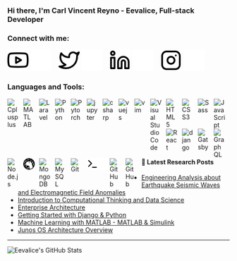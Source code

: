 ### Hi there, I'm Carl Vincent Reyno - Eevalice, Full-stack Developer

### Connect with me:

[![website](./img/youtube-light.svg)](https://www.youtube.com/channel/UCaCSU-WEqt3JTmB-ReYc1hw#gh-light-mode-only)
[![website](./img/youtube-dark.svg)](https://www.youtube.com/channel/UCaCSU-WEqt3JTmB-ReYc1hw#gh-dark-mode-only)
&nbsp;&nbsp;
[![website](./img/twitter-light.svg)](https://twitter.com/eevalice#gh-light-mode-only)
[![website](./img/twitter-dark.svg)](https://twitter.com/eevalice#gh-dark-mode-only)
&nbsp;&nbsp;
[![website](./img/linkedin-light.svg)](https://linkedin.com/in/carl-vincent-reyno#gh-light-mode-only)
[![website](./img/linkedin-dark.svg)](https://linkedin.com/in/carl-vincent-reyno#gh-dark-mode-only)
&nbsp;&nbsp;
[![website](./img/instagram-light.svg)](https://instagram.com/333eevalicefps#gh-light-mode-only)
[![website](./img/instagram-dark.svg)](https://instagram.com/333eevalicefps#gh-dark-mode-only)

### Languages and Tools:

<img align="left" alt="Cplusplus" width="26px" src="https://cdn.jsdelivr.net/gh/devicons/devicon/icons/cplusplus/cplusplus-original.svg" style="padding-right:10px;" />
<img align="left" alt="MATLAB" width="26px" src="https://cdn.jsdelivr.net/gh/devicons/devicon/icons/matlab/matlab-original.svg" style="padding-right:10px;" />
<img align="left" alt="Laravel" width="26px" src="https://cdn.jsdelivr.net/gh/devicons/devicon/icons/laravel/laravel-plain.svg" style="padding-right:10px;" />
<img align="left" alt="Python" width="26px" src="https://cdn.jsdelivr.net/gh/devicons/devicon/icons/python/python-original.svg" style="padding-right:10px;" />
<img align="left" alt="Pytorch" width="26px" src="https://cdn.jsdelivr.net/gh/devicons/devicon/icons/pytorch/pytorch-original.svg" style="padding-right:10px;" />
<img align="left" alt="jupyter" width="26px" src="https://cdn.jsdelivr.net/gh/devicons/devicon/icons/jupyter/jupyter-original.svg" style="padding-right:10px;" />
<img align="left" alt="csharp" width="26px" src="https://cdn.jsdelivr.net/gh/devicons/devicon/icons/csharp/csharp-original.svg" style="padding-right:10px;" />
<img align="left" alt="vuejs" width="26px" src="https://cdn.jsdelivr.net/gh/devicons/devicon/icons/vuejs/vuejs-original.svg" style="padding-right:10px;" />
<img align="left" alt="vim" width="26px" src="https://cdn.jsdelivr.net/gh/devicons/devicon/icons/vim/vim-original.svg" style="padding-right:10px;" />
<img align="left" alt="Visual Studio Code" width="26px" src="https://cdn.jsdelivr.net/gh/devicons/devicon/icons/vscode/vscode-original.svg" style="padding-right:10px;" />
<img align="left" alt="HTML5" width="26px" src="https://cdn.jsdelivr.net/gh/devicons/devicon/icons/html5/html5-original.svg" style="padding-right:10px;" />
<img align="left" alt="CSS3" width="26px" src="https://cdn.jsdelivr.net/gh/devicons/devicon/icons/css3/css3-original.svg" style="padding-right:10px;" />
<img align="left" alt="Sass" width="26px" src="https://cdn.jsdelivr.net/gh/devicons/devicon/icons/sass/sass-original.svg" style="padding-right:10px;" />
<img align="left" alt="JavaScript" width="26px" src="https://cdn.jsdelivr.net/gh/devicons/devicon/icons/javascript/javascript-original.svg" style="padding-right:10px;" />
<img align="left" alt="React" width="26px" src="https://cdn.jsdelivr.net/gh/devicons/devicon/icons/react/react-original.svg" style="padding-right:10px;" />
<img align="left" alt="django" width="26px" src="https://cdn.jsdelivr.net/gh/devicons/devicon/icons/django/django-plain.svg" style="padding-right:10px;" />
<img align="left" alt="Gatsby" width="26px" src="https://cdn.jsdelivr.net/gh/devicons/devicon/icons/gatsby/gatsby-original.svg" style="padding-right:10px;" />
<img align="left" alt="GraphQL" width="26px" src="https://cdn.jsdelivr.net/gh/devicons/devicon/icons/graphql/graphql-plain.svg" style="padding-right:10px;" />
<img align="left" alt="Node.js" width="26px" src="https://cdn.jsdelivr.net/gh/devicons/devicon/icons/nodejs/nodejs-original.svg" style="padding-right:10px;" />
<img align="left" alt="Deno" width="26px" src="./img/deno-light.svg" style="padding-right:10px;" />
<img align="left" alt="MongoDB" width="26px" src="https://cdn.jsdelivr.net/gh/devicons/devicon/icons/mongodb/mongodb-original.svg" style="padding-right:10px;" />
<img align="left" alt="MySQL" width="26px" src="https://cdn.jsdelivr.net/gh/devicons/devicon/icons/mysql/mysql-original.svg" style="padding-right:10px;" />
<img align="left" alt="Git" width="26px" src="https://cdn.jsdelivr.net/gh/devicons/devicon/icons/git/git-original.svg" style="padding-right:10px;" />
<img align="left" alt="Terminal" width="26px" src="./img/terminal-light.svg#gh-light-mode-only" />
<img align="left" alt="Terminal" width="26px" src="./img/terminal-dark.svg#gh-dark-mode-only" />
<img align="left" alt="GitHub" width="26px" src="https://user-images.githubusercontent.com/3369400/139447912-e0f43f33-6d9f-45f8-be46-2df5bbc91289.png#gh-dark-mode-only" style="padding-right:10px;" />
<img align="left" alt="GitHub" width="26px" src="https://user-images.githubusercontent.com/3369400/139448065-39a229ba-4b06-434b-bc67-616e2ed80c8f.png#gh-light-mode-only" style="padding-right:10px;" />






<br />
<br />
<br />
<br />
<br />

---

#### 📕 Latest Research Posts

<!-- RESEARCH-POST-LIST:START -->
- [Engineering Analysis about Earthquake Seismic Waves and Electromagnetic Field Anomalies](https://scholar.google.com/scholar?hl=en&as_sdt=0%2C5&q=Engineering+Analysis+about+Earthquake+Seismic+waves+and+Electromagnetic+Field+Anomalies&btnG=)
- [Introduction to Computational Thinking and Data Science](https://ocw.mit.edu/courses/6-0002-introduction-to-computational-thinking-and-data-science-fall-2016/pages/readings/)
- [Enterprise Architecture](https://dev.to/codestackr/web-development-roadmap-2023-5beo)
- [Getting Started with Django &amp; Python](https://www.djangoproject.com/start/)
- [Machine Learning with MATLAB - MATLAB &amp; Simulink](https://www.mathworks.com/solutions/machine-learning.html)
- [Junos OS Architecture Overview](https://www.juniper.net/documentation/us/en/software/junos/junos-overview/topics/concept/junos-software-architecture.html)
<!-- RESEARCH-POST-LIST:END -->

---

  <img align="left" alt="Eevalice's GitHub Stats" src="https://github-readme-stats.vercel.app/api?username=Eevalice&show_icons=true&hide_border=false&title_color=ff652f&icon_color=FFE400&bg_color=09131B&text_color=ffffff&border_color=0c1a25#gh-dark-mode-only" />


[website]: https://codeSTACKr.com
[course]: http://vsCodeHero.com
[twitter]: https://twitter.com/eevalice
[youtube]: https://youtube.com/UCaCSU-WEqt3JTmB-ReYc1hw
[instagram]: https://instagram.com/333eevalicefps
[linkedin]: https://linkedin.com/in/carl-vincent-reyno

